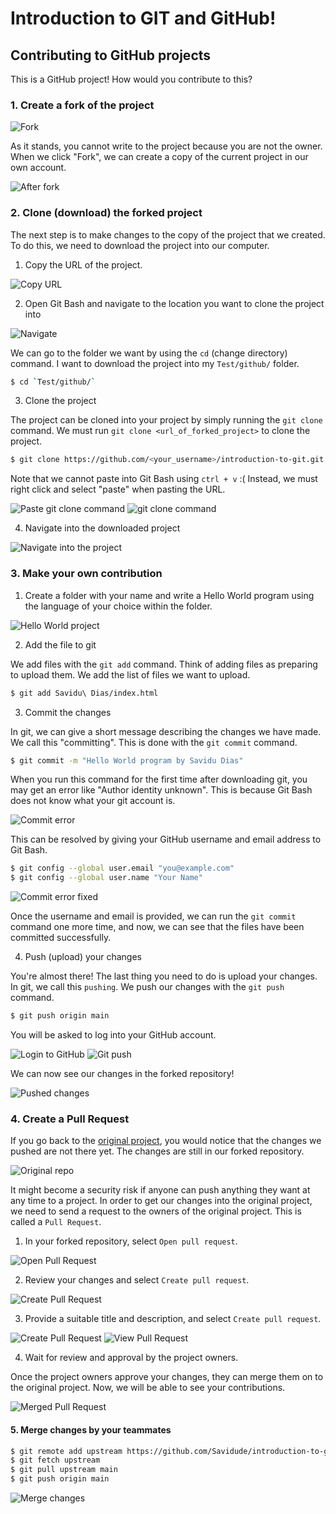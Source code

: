 # Introduction to GIT and GitHub!

## Contributing to GitHub projects

This is a GitHub project! How would you contribute to this?

### 1. Create a fork of the project

![](images/fork.png  "Fork")

As it stands, you cannot write to the project because you are not the owner. When we click "Fork", we can create a copy of the current project in our own account.

![](images/after-fork.png  "After fork")

### 2. Clone (download) the forked project

The next step is to make changes to the copy of the project that we created. To do this, we need to download the project into our computer.

1. Copy the URL of the project.

![](images/copy-url.png  "Copy URL")

2. Open Git Bash and navigate to the location you want to clone the project into

![](images/navigate-parent.png  "Navigate")

We can go to the folder we want by using the `cd` (change directory) command. I want to download the project into my `Test/github/` folder.
```bash
$ cd `Test/github/`
```

3. Clone the project

The project can be cloned into your project by simply running the `git clone` command. We must run `git clone <url_of_forked_project>` to clone the project.

```bash
$ git clone https://github.com/<your_username>/introduction-to-git.git
```

Note that we cannot paste into Git Bash using `ctrl + v` :( Instead, we must right click and select "paste" when pasting the URL.

![](images/git-clone-command-paste.png  "Paste git clone command")
![](images/git-clone.png  "git clone command")

4. Navigate into the downloaded project

![](images/navigate-project.png  "Navigate into the project")

### 3. Make your own contribution

1. Create a folder with your name and write a Hello World program using the language of your choice within the folder.

![](images/hello-world.png  "Hello World project")

2. Add the file to git

We add files with the `git add` command. Think of adding files as preparing to upload them. We add the list of files we want to upload.

```bash
$ git add Savidu\ Dias/index.html
```

3. Commit the changes

In git, we can give a short message describing the changes we have made. We call this "committing". This is done with the `git commit` command.

```bash
$ git commit -m "Hello World program by Savidu Dias"
```

When you run this command for the first time after downloading git, you may get an error like "Author identity unknown". This is because Git Bash does not know what your git account is.

![](images/commit-error.png  "Commit error")

This can be resolved by giving your GitHub username and email address to Git Bash.
```bash
$ git config --global user.email "you@example.com"
$ git config --global user.name "Your Name"
```

![](images/commit-error-fixed.png  "Commit error fixed")

Once the username and email is provided, we can run the `git commit` command one more time, and now, we can see that the files have been committed successfully.

4. Push (upload) your changes

You're almost there! The last thing you need to do is upload your changes. In git, we call this `pushing`. We push our changes with the `git push` command.

```bash
$ git push origin main
```

You will be asked to log into your GitHub account.

![](images/log-in-github.png  "Login to GitHub")
![](images/git-push.png  "Git push")

We can now see our changes in the forked repository!

![](images/pushed-changes.png  "Pushed changes")

### 4. Create a Pull Request

If you go back to the [original project](https://github.com/Savidude/introduction-to-git), you would notice that the changes we pushed are not there yet. The changes are still in our forked repository.

![](images/original-repo.png  "Original repo")

It might become a security risk if anyone can push anything they want at any time to a project. In order to get our changes into the original project, we need to send a request to the owners of the original project. This is called a `Pull Request`.

1. In your forked repository, select `Open pull request`.

![](images/open-pr.png  "Open Pull Request")

2. Review your changes and select `Create pull request`.

![](images/compare-changes.png  "Create Pull Request")

3. Provide a suitable title and description, and select `Create pull request`.

![](images/create-pr.png  "Create Pull Request")
![](images/view-pr.png  "View Pull Request")

4. Wait for review and approval by the project owners.

Once the project owners approve your changes, they can merge them on to the original project. Now, we will be able to see your contributions.

![](images/merge-pr.png  "Merged Pull Request")

#### 5. Merge changes by your teammates


```bash
$ git remote add upstream https://github.com/Savidude/introduction-to-git.git
$ git fetch upstream
$ git pull upstream main
$ git push origin main
```

![](images/git-merge.png  "Merge changes")
